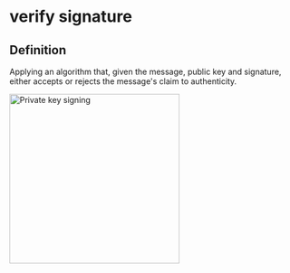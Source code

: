 # verify signature
## Definition
Applying an algorithm that, given the message, public key and signature, either accepts or rejects the message's claim to authenticity.

<img src="https://hackmd.io/_uploads/Bk5GHfhT9.png" alt="Private key signing" width="300" />

